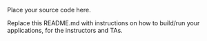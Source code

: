 Place your source code here.

Replace this README.md with instructions on how to build/run your applications, for the instructors and TAs.
